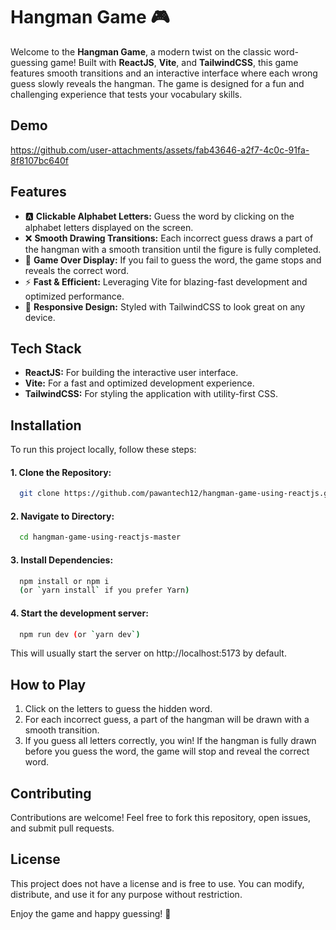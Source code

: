 
# Hangman Game 🎮

Welcome to the **Hangman Game**, a modern twist on the classic word-guessing game! Built with **ReactJS**, **Vite**, and **TailwindCSS**, this game features smooth transitions and an interactive interface where each wrong guess slowly reveals the hangman. The game is designed for a fun and challenging experience that tests your vocabulary skills.

## Demo
https://github.com/user-attachments/assets/fab43646-a2f7-4c0c-91fa-8f8107bc640f

## Features

- 🅰️ **Clickable Alphabet Letters:** Guess the word by clicking on the alphabet letters displayed on the screen.
- ❌ **Smooth Drawing Transitions:** Each incorrect guess draws a part of the hangman with a smooth transition until the figure is fully completed.
- 🎯 **Game Over Display:** If you fail to guess the word, the game stops and reveals the correct word.
- ⚡ **Fast & Efficient:** Leveraging Vite for blazing-fast development and optimized performance.
- 🎨 **Responsive Design:** Styled with TailwindCSS to look great on any device.


## Tech Stack

- **ReactJS:** For building the interactive user interface.
- **Vite:** For a fast and optimized development experience.
- **TailwindCSS:** For styling the application with utility-first CSS.


## Installation

To run this project locally, follow these steps:
#### 1. Clone the Repository:

```bash
  git clone https://github.com/pawantech12/hangman-game-using-reactjs.git
```

#### 2. Navigate to  Directory:

```bash
  cd hangman-game-using-reactjs-master
```

#### 3. Install Dependencies:

```bash
  npm install or npm i
  (or `yarn install` if you prefer Yarn)
```

#### 4. Start the development server:

```bash
  npm run dev (or `yarn dev`)
```

This will usually start the server on http://localhost:5173 by default.
## How to Play

1. Click on the letters to guess the hidden word.
2. For each incorrect guess, a part of the hangman will be drawn with a smooth transition.
3. If you guess all letters correctly, you win! If the hangman is fully drawn before you guess the word, the game will stop and reveal the correct word.
## Contributing
Contributions are welcome! Feel free to fork this repository, open issues, and submit pull requests.

## License

This project does not have a license and is free to use. You can modify, distribute, and use it for any purpose without restriction.

Enjoy the game and happy guessing! 🎉
